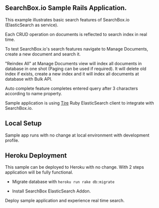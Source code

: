 ## SearchBox.io Sample Rails Application.

This example illustrates basic search features of SearchBox.io (ElasticSearch as service).

Each CRUD operation on documents is reflected to search index in real time.

To test SearchBox.io's search features navigate to Manage Documents, create a new document and search it.

"Reindex All" at Manage Documents view will index all documents in database in one shot (Paging can be used if required). It will delete old index if exists, create a new index and it will index all documents at database with Bulk API.

Auto complete feature completes entered query after 3 characters according to name property.

Sample application is using [Tire](https://github.com/karmi/tire) Ruby ElasticSearch client to integrate with SearchBox.io.

## Local Setup

Sample app runs with no change at local environment with development profile.

## Heroku Deployment

This sample can be deployed to Heroku with no change. With 2 steps application will be fully functional.

* Migrate database with `heroku run rake db:migrate`

* Install SearchBox ElasticSearch Addon.

Deploy sample application and experience real time search.